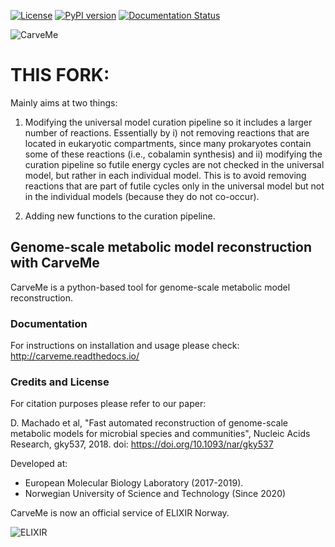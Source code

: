 [![License](https://img.shields.io/badge/License-Apache%202.0-blue.svg)](https://opensource.org/licenses/Apache-2.0) [![PyPI version](https://badge.fury.io/py/carveme.svg)](https://badge.fury.io/py/carveme) [![Documentation Status](http://readthedocs.org/projects/carveme/badge/?version=latest)](http://carveme.readthedocs.io/en/latest/?badge=latest)

![CarveMe](logo_300px.png)

# THIS FORK:

Mainly aims at two things:

1) Modifying the universal model curation pipeline so it includes a larger number of reactions. Essentially by i) not removing reactions that are located in eukaryotic compartments, since many prokaryotes contain some of these reactions (i.e., cobalamin synthesis) and ii) modifying the curation pipeline so futile energy cycles are not checked in the universal model, but rather in each individual model. This is to avoid removing reactions that are part of futile cycles only in the universal model but not in the individual models (because they do not co-occur).

2) Adding new functions to the curation pipeline.

## Genome-scale metabolic model reconstruction with CarveMe

CarveMe is a python-based tool for genome-scale metabolic model reconstruction.

### Documentation

For instructions on installation and usage please check: http://carveme.readthedocs.io/
 
### Credits and License

For citation purposes please refer to our paper:

D. Machado et al, "Fast automated reconstruction of genome-scale metabolic models for microbial species and communities", Nucleic Acids Research, gky537, 2018. doi: https://doi.org/10.1093/nar/gky537

Developed at:
- European Molecular Biology Laboratory (2017-2019).
- Norwegian University of Science and Technology (Since 2020)

CarveMe is now an official service of ELIXIR Norway.

![ELIXIR](elixir.png)
